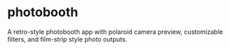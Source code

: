 # photobooth
A retro-style photobooth app with polaroid camera preview, customizable filters, and film-strip style photo outputs.
